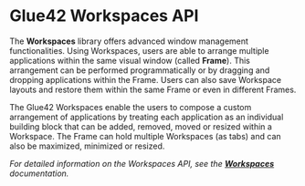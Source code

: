 # Glue42 Workspaces API

The **Workspaces** library offers advanced window management functionalities. Using Workspaces, users are able to arrange multiple applications within the same visual window (called **Frame**). This arrangement can be performed programmatically or by dragging and dropping applications within the Frame. Users can also save Workspace layouts and restore them within the same Frame or even in different Frames.

The Glue42 Workspaces enable the users to compose a custom arrangement of applications by treating each application as an individual building block that can be added, removed, moved or resized within a Workspace. The Frame can hold multiple Workspaces (as tabs) and can also be maximized, minimized or resized. 

*For detailed information on the Workspaces API, see the [**Workspaces**](https://core-docs.glue42.com/capabilities/windows/workspaces/overview/index.html) documentation.*